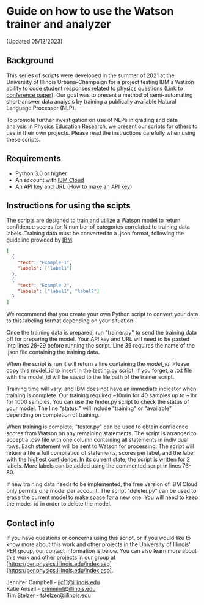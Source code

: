 # Guide on how to use the Watson trainer and analyzer

(Updated 05/12/2023)

## Background

This series of scripts were developed in the summer of 2021 at the University of Illinois Urbana-Champaign for a project testing IBM's Watson ability to code student responses related to physics questions ([Link to conference paper](https://www.per-central.org/items/perc/5582.pdf)). Our goal was to present a method of semi-automating short-answer data analysis by training a publically available Natural Language Processor (NLP).

To promote further investigation on use of NLPs in grading and data analysis in Physics Education Research, we present our scripts for others to use in their own projects. Please read the instructions carefully when using these scripts.

## Requirements

- Python 3.0 or higher
- An account with [IBM Cloud](https://cloud.ibm.com/registration)
- An API key and URL ([How to make an API key](https://cloud.ibm.com/docs/natural-language-understanding?topic=natural-language-understanding-getting-started))

## Instructions for using the scipts

The scripts are designed to train and utilize a Watson model to return confidence scores for N number of categories correlated to training data labels. Training data must be converted to a .json format, following the guideline provided by [IBM](https://cloud.ibm.com/docs/natural-language-understanding?topic=natural-language-understanding-classifications):

```json
[
  {
    "text": "Example 1",
    "labels": ["label1"]
  },
  {
    "text": "Example 2",
    "labels": ["label1", "label2"]
  }
]
```

We recommend that you create your own Python script to convert your data to this labeling format depending on your situation.

Once the training data is prepared, run "trainer.py" to send the training data off for preparing the model. Your API key and URL will need to be pasted into lines 28-29 before running the script. Line 35 requires the name of the .json file containing the training data.

When the script is run it will return a line containing the *model_id*. Please copy this model_id to insert in the testing.py script. If you forget, a .txt file with the model_id will be saved to the file path of the trainer script. 

Training time will vary, and IBM does not have an immediate indicator when training is complete. Our training required ~10min for 40 samples up to ~1hr for 1000 samples. You can use the finder.py script to check the status of your model. The line "status:" will include "training" or "available" depending on completion of training.

When training is complete, "tester.py" can be used to obtain confidence scores from Watson on any remaining statements. The script is arranged to accept a .csv file with one column containing all statements in individual rows. Each statement will be sent to Watson for processing. The script will return a file a full compilation of statements, scores per label, and the label with the highest confidence. In its current state, the script is written for 2 labels. More labels can be added using the commented script in lines 76-80.

If new training data needs to be implemented, the free version of IBM Cloud only permits one model per account. The script "deleter.py" can be used to erase the current model to make space for a new one. You will need to keep the model_id in order to delete the model.

## Contact info

If you have questions or concerns using this script, or if you would like to know more about this work and other projects in the University of Illinois' PER group, our contact information is below. You can also learn more about this work and other projects in our group at [https://per.physics.illinois.edu/index.asp](https://per.physics.illinois.edu/index.asp).

Jennifer Campbell - jjc11@illinois.edu <br>
Katie Ansell - crimmin1@illinois.edu <br>
Tim Stelzer - tstelzer@iilinois.edu
